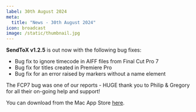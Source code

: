 ```yaml
---
label: 30th August 2024
meta:
  title: "News - 30th August 2024"
icon: broadcast
image: /static/thumbnail.jpg
---
```


**SendToX v1.2.5** is out now with the following bug fixes:

- Bug fix to ignore timecode in AIFF files from Final Cut Pro 7
- Bug fix for titles created in Premiere Pro
- Bug fix for an error raised by markers without a name element

The FCP7 bug was one of our reports - HUGE thank you to Philip & Gregory for all their on-going help and support!

You can download from the Mac App Store [here](https://apps.apple.com/au/app/sendtox/id496926258?mt=12).
